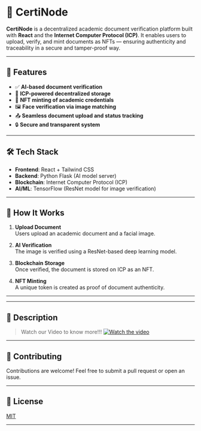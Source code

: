 

# 📄 CertiNode

**CertiNode** is a decentralized academic document verification platform built with **React** and the **Internet Computer Protocol (ICP)**. It enables users to upload, verify, and mint documents as NFTs — ensuring authenticity and traceability in a secure and tamper-proof way.

---

## 🚀 Features

- ✅ **AI-based document verification**  
- 🔗 **ICP-powered decentralized storage**  
- 🧾 **NFT minting of academic credentials**  
- 🖼️ **Face verification via image matching**  
- 📤 **Seamless document upload and status tracking**  
- 🔒 **Secure and transparent system**

---

## 🛠️ Tech Stack

- **Frontend**: React + Tailwind CSS  
- **Backend**: Python Flask (AI model server)  
- **Blockchain**: Internet Computer Protocol (ICP)  
- **AI/ML**: TensorFlow (ResNet model for image verification)

---


## 🧠 How It Works

1. **Upload Document**  
   Users upload an academic document and a facial image.

2. **AI Verification**  
   The image is verified using a ResNet-based deep learning model.

3. **Blockchain Storage**  
   Once verified, the document is stored on ICP as an NFT.

4. **NFT Minting**  
   A unique token is created as proof of document authenticity.

---

---

## 📸 Description
>Watch our Video to know more!!!
[![Watch the video](https://i9.ytimg.com/vi/TQppG0y1Pmk/mqdefault.jpg?sqp=CMCaqcAG-oaymwEmCMACELQB8quKqQMa8AEB-AH-CYAC0AWKAgwIABABGD4gEyh_MA8=&rs=AOn4CLC90KsFeNnV_LMx8vNHW6rf685pFQ)](https://youtu.be/TQppG0y1Pmk)
---

## 🤝 Contributing

Contributions are welcome! Feel free to submit a pull request or open an issue.

---

## 📄 License

[MIT](LICENSE)

---
